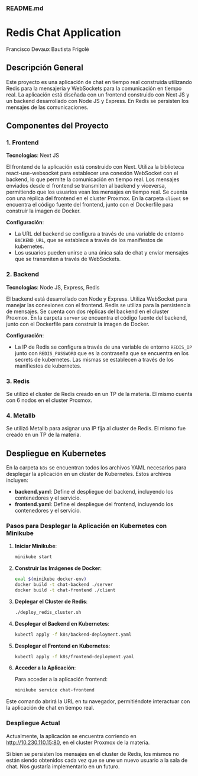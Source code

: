 ### README.md

# Redis Chat Application

Francisco Devaux
Bautista Frigolé

## Descripción General

Este proyecto es una aplicación de chat en tiempo real construida utilizando Redis para la mensajería y WebSockets para la comunicación en tiempo real. La aplicación está diseñada con un frontend construido con Next JS y un backend desarrollado con Node JS y Express. En Redis se persisten los mensajes de las comunicaciones.

## Componentes del Proyecto

### 1. Frontend

**Tecnologías**: Next JS

El frontend de la aplicación está construido con Next. Utiliza la biblioteca react-use-websocket para establecer una conexión WebSocket con el backend, lo que permite la comunicación en tiempo real. Los mensajes enviados desde el frontend se transmiten al backend y viceversa, permitiendo que los usuarios vean los mensajes en tiempo real. Se cuenta con una réplica del frontend en el cluster Proxmox. En la carpeta `client` se encuentra el código fuente del frontend, junto con el Dockerfile para construir la imagen de Docker.

**Configuración**:

- La URL del backend se configura a través de una variable de entorno `BACKEND_URL`, que se establece a través de los manifiestos de kubernetes.
- Los usuarios pueden unirse a una única sala de chat y enviar mensajes que se transmiten a través de WebSockets.

### 2. Backend

**Tecnologías**: Node JS, Express, Redis

El backend está desarrollado con Node y Express. Utiliza WebSocket para manejar las conexiones con el frontend. Redis se utiliza para la persistencia de mensajes. Se cuenta con dos réplicas del backend en el cluster Proxmox. En la carpeta `server` se encuentra el código fuente del backend, junto con el Dockerfile para construir la imagen de Docker.

**Configuración**:

- La IP de Redis se configura a través de una variable de entorno `REDIS_IP` junto con `REDIS_PASSWORD` que es la contraseña que se encuentra en los secrets de kubernetes. Las mismas se establecen a través de los manifiestos de kubernetes.

### 3. Redis

Se utilizó el cluster de Redis creado en un TP de la materia. El mismo cuenta con 6 nodos en el cluster Proxmox.

### 4. Metallb

Se utilizó Metallb para asignar una IP fija al cluster de Redis. El mismo fue creado en un TP de la materia.

## Despliegue en Kubernetes

En la carpeta `k8s` se encuentran todos los archivos YAML necesarios para desplegar la aplicación en un clúster de Kubernetes. Estos archivos incluyen:

- **backend.yaml**: Define el despliegue del backend, incluyendo los contenedores y el servicio.
- **frontend.yaml**: Define el despliegue del frontend, incluyendo los contenedores y el servicio.

### Pasos para Desplegar la Aplicación en Kubernetes con Minikube

1. **Iniciar Minikube**:

   ```bash
   minikube start
   ```

2. **Construir las Imágenes de Docker**:

   ```bash
   eval $(minikube docker-env)
   docker build -t chat-backend ./server
   docker build -t chat-frontend ./client
   ```

3. **Deplegar el Cluster de Redis**:

   ```bash
   ./deploy_redis_cluster.sh
   ```

4. **Desplegar el Backend en Kubernetes**:

   ```bash
   kubectl apply -f k8s/backend-deployment.yaml
   ```

5. **Desplegar el Frontend en Kubernetes**:

   ```bash
   kubectl apply -f k8s/frontend-deployment.yaml
   ```

6. **Acceder a la Aplicación**:

   Para acceder a la aplicación frontend:

   ```bash
   minikube service chat-frontend
   ```

Este comando abrirá la URL en tu navegador, permitiéndote interactuar con la aplicación de chat en tiempo real.

### Despliegue Actual

Actualmente, la aplicación se encuentra corriendo en http://10.230.110.15:80, en el cluster Proxmox de la materia.

Si bien se persisten los mensajes en el cluster de Redis, los mismos no están siendo obtenidos cada vez que se une un nuevo usuario a la sala de chat. Nos gustaría implementarlo en un futuro.

